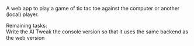 A web app to play a game of tic tac toe against the computer or another (local) player.

Remaining tasks:  
Write the AI
Tweak the console version so that it uses the same backend as the web version